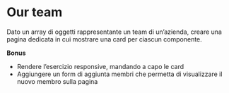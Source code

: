 Our team
===
Dato un array di oggetti rappresentante un team di un’azienda, creare una pagina dedicata  in cui mostrare una card per ciascun componente.

**Bonus**
- Rendere l’esercizio responsive, mandando a capo le card
- Aggiungere un form di aggiunta membri che permetta di visualizzare il nuovo membro sulla pagina
